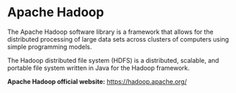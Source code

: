 # Apache Hadoop

The Apache Hadoop software library is a framework that allows for the distributed processing of large data sets across clusters of computers using simple programming models.

The Hadoop distributed file system (HDFS) is a distributed, scalable, and portable file system written in Java for the Hadoop framework.

**Apache Hadoop official website:**
https://hadoop.apache.org/


